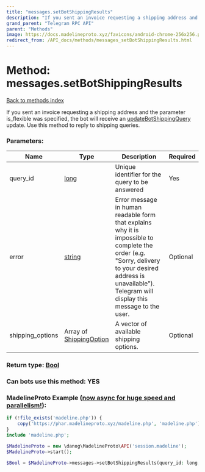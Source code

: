 ```yaml
---
title: "messages.setBotShippingResults"
description: "If you sent an invoice requesting a shipping address and the parameter is\_flexible was specified, the bot will receive an [updateBotShippingQuery](../constructors/updateBotShippingQuery.html) update. Use this method to reply to shipping queries."
grand_parent: "Telegram RPC API"
parent: "Methods"
image: https://docs.madelineproto.xyz/favicons/android-chrome-256x256.png
redirect_from: /API_docs/methods/messages_setBotShippingResults.html
---
```

# Method: messages.setBotShippingResults
[Back to methods index](index.html)



If you sent an invoice requesting a shipping address and the parameter is\_flexible was specified, the bot will receive an [updateBotShippingQuery](../constructors/updateBotShippingQuery.html) update. Use this method to reply to shipping queries.

### Parameters:

| Name     |    Type       | Description | Required |
|----------|---------------|-------------|----------|
|query\_id|[long](/API_docs/types/long.html) | Unique identifier for the query to be answered | Yes|
|error|[string](/API_docs/types/string.html) | Error message in human readable form that explains why it is impossible to complete the order (e.g. "Sorry, delivery to your desired address is unavailable"). Telegram will display this message to the user. | Optional|
|shipping\_options|Array of [ShippingOption](/API_docs/types/ShippingOption.html) | A vector of available shipping options. | Optional|


### Return type: [Bool](/API_docs/types/Bool.html)

### Can bots use this method: **YES**


### MadelineProto Example ([now async for huge speed and parallelism!](https://docs.madelineproto.xyz/docs/ASYNC.html)):


```php
if (!file_exists('madeline.php')) {
    copy('https://phar.madelineproto.xyz/madeline.php', 'madeline.php');
}
include 'madeline.php';

$MadelineProto = new \danog\MadelineProto\API('session.madeline');
$MadelineProto->start();

$Bool = $MadelineProto->messages->setBotShippingResults(query_id: long, error: 'string', shipping_options: [ShippingOption, ShippingOption], );
```

